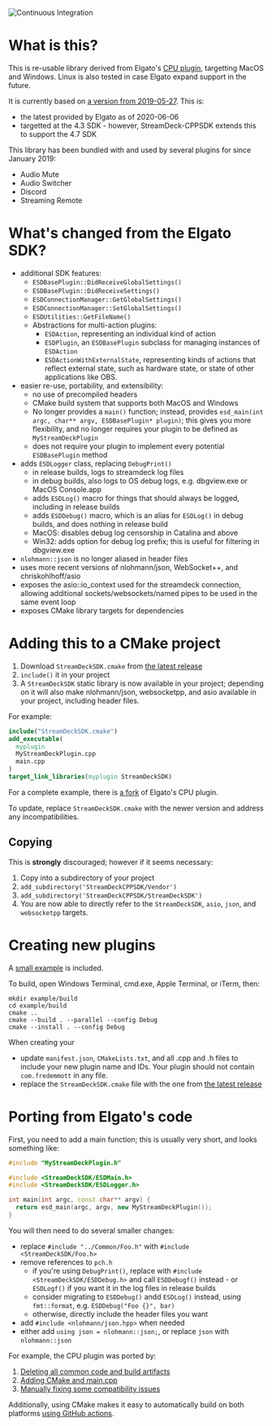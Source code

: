 ![Continuous Integration](https://github.com/fredemmott/StreamDeck-CPPSDK/workflows/Continuous%20Integration/badge.svg)

# What is this?

This is re-usable library derived from Elgato's
[CPU plugin](https://github.com/elgatosf/streamdeck-cpu), targetting MacOS and Windows. Linux is also tested in case Elgato expand support in the future.

It is currently based on [a version from 2019-05-27](https://github.com/elgatosf/streamdeck-cpu/commit/0a9c2557fbe6f829f3456a272672f810291948b3). This is:
- the latest provided by Elgato as of 2020-06-06
- targetted at the 4.3 SDK - however, StreamDeck-CPPSDK extends this to support the 4.7 SDK

This library has been bundled with and used by several plugins for since January 2019:
- Audio Mute
- Audio Switcher
- Discord
- Streaming Remote

# What's changed from the Elgato SDK?

- additional SDK features:
  - `ESDBasePlugin::DidReceiveGlobalSettings()`
  - `ESDBasePlugin::DidReceiveSettings()`
  - `ESDConnectionManager::GetGlobalSettings()`
  - `ESDConnectionManager::SetGlobalSettings()`
  - `ESDUtilities::GetFileName()`
  - Abstractions for multi-action plugins:
    - `ESDAction`, representing an individual kind of action
    - `ESDPlugin`, an `ESDBasePlugin` subclass for managing instances of
      `ESDAction`
    - `ESDActionWithExternalState`, representing kinds of actions that
      reflect external state, such as hardware state, or state of other
      applications like OBS.
- easier re-use, portability, and extensibility:
  - no use of precompiled headers
  - CMake build system that supports both MacOS and Windows
  - No longer provides a `main()` function; instead, provides
    `esd_main(int argc, char** argv, ESDBasePlugin* plugin)`; this
    gives you more flexibility, and no longer requires your plugin to be defined
    as `MyStreamDeckPlugin`
  - does not require your plugin to implement every potential `ESDBasePlugin` method
- adds `ESDLogger` class, replacing `DebugPrint()`
  - in release builds, logs to streamdeck log files
  - in debug builds, also logs to OS debug logs, e.g. dbgview.exe or MacOS
    Console.app
  - adds `ESDLog()` macro for things that should always be logged, including in
    release builds
  - adds `ESDDebug()` macro, which is an alias for `ESDLog()` in debug builds, and
    does nothing in release build
  - MacOS: disables debug log censorship in Catalina and above
  - Win32: adds option for debug log prefix; this is useful for filtering in
    dbgview.exe
- `nlohmann::json` is no longer aliased in header files
- uses more recent versions of nlohmann/json, WebSocket++, and chriskohlhoff/asio
- exposes the asio::io_context used for the streamdeck connection, allowing additional sockets/websockets/named pipes to be used in the same event loop
- exposes CMake library targets for dependencies

# Adding this to a CMake project

1. Download `StreamDeckSDK.cmake` from
[the latest release](https://github.com/fredemmott/StreamDeck-CPPSDK/releases/latest)
2. `include()` it in your project
3. A `StreamDeckSDK` static library is now available in your project; depending on it
   will also make nlohmann/json, websocketpp, and asio available in your project,
   including header files.

For example:

```cmake
include("StreamDeckSDK.cmake")
add_executable(
  myplugin
  MyStreamDeckPlugin.cpp
  main.cpp
)
target_link_libraries(myplugin StreamDeckSDK)
```

For a complete example, there is
[a fork](https://github.com/fredemmott/streamdeck-cpu) of Elgato's CPU plugin.

To update, replace `StreamDeckSDK.cmake` with the newer version and address any
incompatibilities.

## Copying

This is **strongly** discouraged; however if it seems necessary:

1. Copy into a subdirectory of your project
2. `add_subdirectory('StreamDeckCPPSDK/Vendor')`
3. `add_subdirectory('StreamDeckCPPSDK/StreamDeckSDK')`
4. You are now able to directly refer to the `StreamDeckSDK`, `asio`, `json`, and
  `websocketpp` targets.

# Creating new plugins

A [small example](example/) is included.

To build, open Windows Terminal, cmd.exe, Apple Terminal, or iTerm, then:

```
mkdir example/build
cd example/build
cmake ..
cmake --build . --parallel --config Debug
cmake --install . --config Debug
```

When creating your

- update `manifest.json`, `CMakeLists.txt`, and all .cpp and .h files to include your new plugin name and IDs. Your plugin should not contain `com.fredemmott` in any file.
- replace the `StreamDeckSDK.cmake` file with the one from
  [the latest release](https://github.com/fredemmott/StreamDeck-CPPSDK/releases/latest)

# Porting from Elgato's code

First, you need to add a main function; this is usually very short, and looks
something like:

```c++
#include "MyStreamDeckPlugin.h"

#include <StreamDeckSDK/ESDMain.h>
#include <StreamDeckSDK/ESDLogger.h>

int main(int argc, const char** argv) {
  return esd_main(argc, argv, new MyStreamDeckPlugin());
}
```

You will then need to do several smaller changes:
- replace `#include "../Common/Foo.h"` with `#include <StreamDeckSDK/Foo.h>`
- remove references to `pch.h`
  - if you're using `DebugPrint()`, replace with `#include <StreamDeckSDK/ESDDebug.h>`
    and call `ESDDebugf()` instead - or `ESDLogf()` if you want it in the log files
    in release builds
  - consider migrating to `ESDDebug()` andd `ESDLog()` instead, using `fmt::format`, e.g. `ESDDebug("Foo {}", bar)`
  - otherwise, directly include the header files you want
- add `#include <nlohmann/json.hpp>` when needed
- either add `using json = nlohmann::json;`, or replace `json` with `nlohmann::json`

For example, the CPU plugin was ported by:

1. [Deleting all common code and build artifacts](https://github.com/fredemmott/streamdeck-cpu/commit/fa8dd6f56bca64d168735d0314fc90c1fe93b4e3)
2. [Adding CMake and main.cpp](https://github.com/fredemmott/streamdeck-cpu/commit/c3ddaa0b7e53cc3ec38619ab9cc61e32e67a5512)
3. [Manually fixing some compatibility issues](https://github.com/fredemmott/streamdeck-cpu/commit/5ea8900eec8b07bd2d0428281326c66a0ca36737)

Additionally, using CMake makes it easy to automatically build on both platforms
[using GitHub actions](https://github.com/fredemmott/streamdeck-cpu/commit/8ad6e1c35868965651b583011c63b264b049f841).
